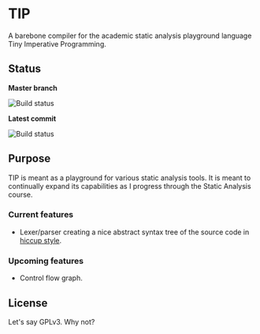 # TIP

A barebone compiler for the academic static analysis playground language Tiny Imperative Programming.

## Status

**Master branch**

![Build status](https://www.codeship.io/projects/bd9e0000-7597-0131-79fd-32f3c34aacd4/status?branch=master)

**Latest commit**

![Build status](https://www.codeship.io/projects/bd9e0000-7597-0131-79fd-32f3c34aacd4/status)

## Purpose

TIP is meant as a playground for various static analysis tools. It is meant to continually expand its capabilities as I progress through the Static Analysis course.

### Current features

* Lexer/parser creating a nice abstract syntax tree of the source code in [hiccup style](https://github.com/weavejester/hiccup).

### Upcoming features

* Control flow graph.

## License

Let's say GPLv3. Why not?
